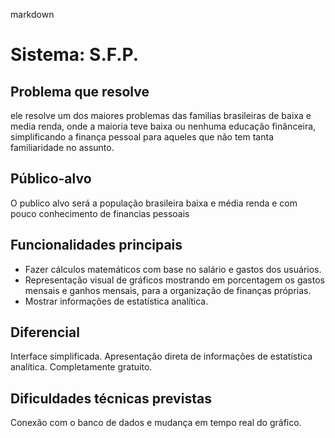 markdown

# Sistema: S.F.P.
## Problema que resolve
ele resolve um dos maiores problemas das familias brasileiras de baixa e media renda, onde a maioria teve baixa ou 
nenhuma educação finânceira, simplificando a finança pessoal para aqueles que não tem tanta familiaridade no assunto.
## Público-alvo
O publico alvo será a população brasileira baixa e média renda e com pouco conhecimento de financias pessoais
## Funcionalidades principais
- Fazer cálculos matemáticos com base no salário e gastos dos usuários.
- Representação visual de gráficos mostrando em porcentagem os gastos mensais e ganhos mensais, para a organização de finanças próprias.
- Mostrar informações de estatística analítica.
## Diferencial
Interface simplificada. Apresentação direta de informações de estatística analítica. 
Completamente gratuito.
## Dificuldades técnicas previstas
Conexão com o banco de dados e mudança em tempo real do gráfico.

